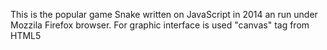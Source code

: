 This is the popular game Snake written on JavaScript in 2014 an run under Mozzila Firefox browser. For graphic interface is used "canvas" tag from HTML5